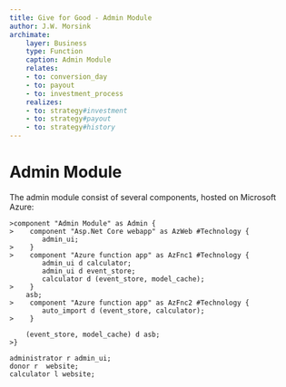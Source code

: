 ```yaml
---
title: Give for Good - Admin Module
author: J.W. Morsink
archimate:
    layer: Business
    type: Function
    caption: Admin Module
    relates:
    - to: conversion_day
    - to: payout
    - to: investment_process
    realizes:
    - to: strategy#investment
    - to: strategy#payout
    - to: strategy#history
---
```

# Admin Module

The admin module consist of several components, hosted on Microsoft Azure:

```arch(plantuml)
>component "Admin Module" as Admin {
>    component "Asp.Net Core webapp" as AzWeb #Technology {
        admin_ui;
>    }
>    component "Azure function app" as AzFnc1 #Technology {
        admin_ui d calculator;
        admin_ui d event_store;
        calculator d (event_store, model_cache);
>    }
    asb;
>    component "Azure function app" as AzFnc2 #Technology {
        auto_import d (event_store, calculator);
>    }

    (event_store, model_cache) d asb;
>}

administrator r admin_ui;
donor r  website;
calculator l website;
```
